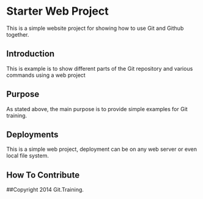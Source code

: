 # Starter Web Project

This is a simple website project for showing how to use Git and Github together.

## Introduction

This is example is to show different parts of the Git repository and various commands using a web project

## Purpose

As stated above, the main purpose is to provide simple examples for Git training.

## Deployments

This is a simple web project, deployment can be on any web server or even local file system.

## How To Contribute


##Copyright
2014 Git.Training.

